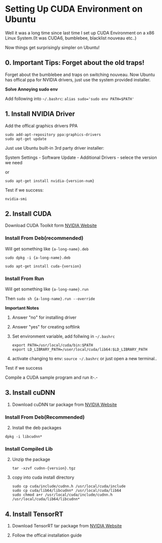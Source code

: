 # Setting Up CUDA Environment on Ubuntu

Well it was a long time since last time I set up CUDA Environment on a x86 Linux System.(It was CUDA6, bumblebee, blacklist nouveau etc..)

Now things get surprisingly simpler on Ubuntu!

## 0. Important Tips: Forget about the old traps!

Forget about the bumblebee and traps on switching nouveau. Now Ubuntu has offical
ppa for NVIDIA drivers, just use the system provided installer.

**Solve Annoying sudo env**

Add following into `~/.bashrc`: `alias sudo='sudo env PATH=$PATH'`

## 1. Install NVIDIA Driver

Add the offical graphics drivers PPA

```
sudo add-apt-repository ppa:graphics-drivers
sudo apt-get update
```

Just use Ubuntu built-in 3rd party driver installer:

System Settings - Software Update - Additional Drivers - selece the version we need

or

`sudo apt-get install nvidia-{version-num}`

Test if we success:

`nvidia-smi`

## 2. Install CUDA

Download CUDA Toolkit form [NVIDIA Website](https://developer.nvidia.com/cuda-zone)

### Install From Deb(recommended)

Will get something like `{a-long-name}.deb`

`sudo dpkg -i {a-long-name}.deb`

`sudo apt-get install cuda-{version}`

### Install From Run

Will get something like `{a-long-name}.run`

Then `sudo sh {a-long-name}.run --override`

**Important Notes**

1. Answer "no" for installing driver

2. Answer "yes" for creating softlink

3. Set environment variable, add follwing in `~/.bashrc`

    ```
    export PATH=/usr/local/cuda/bin:$PATH
    export LD_LIBRARY_PATH=/user/local/cuda/lib64:$LD_LIBRARY_PATH
    ```

4. activate changing to env: `source ~/.bashrc` or just open a new terminal..

Test if we success

Compile a CUDA sample program and run it-.-

## 3. Install cuDNN

1. Download cuDNN tar package from [NVIDIA Website](https://developer.nvidia.com/cudnn)

### Install From Deb(Recommended)

2. Install the deb packages

`dpkg -i libcudnn*`

### Install Compiled Lib


2. Unzip the package

    ```
    tar -xzvf cudnn-{version}.tgz
    ```

3. copy into cuda install directory

    ```
    sudo cp cuda/include/cudnn.h /usr/local/cuda/include
    sudo cp cuda/lib64/libcudnn* /usr/local/cuda/lib64
    sudo chmod a+r /usr/local/cuda/include/cudnn.h
    /usr/local/cuda/lib64/libcudnn*
    ```

## 4. Install TensorRT

1. Download TensorRT tar package from [NVIDIA Website](https://developer.nvidia.com/tensorrt)

2. Follow the offical installation guide 
